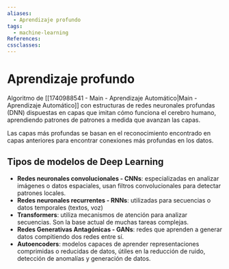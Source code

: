 ```yaml
---
aliases:
  - Aprendizaje profundo
tags:
  - machine-learning
References: 
cssclasses:
---
```

# Aprendizaje profundo

Algoritmo de [[1740988541 - Main - Aprendizaje Automático|Main - Aprendizaje Automático]] con estructuras de redes neuronales profundas (DNN) dispuestas en capas que imitan cómo funciona el cerebro humano, aprendiendo patrones de patrones a medida que avanzan las capas. 

Las capas más profundas se basan en el reconocimiento encontrado en capas anteriores para encontrar conexiones más profundas en los datos.

## Tipos de modelos de Deep Learning

- **Redes neuronales convolucionales - CNNs**: especializadas en analizar imágenes o datos espaciales, usan filtros convolucionales para detectar patrones locales.
- **Redes neuronales recurrentes - RNNs**: utilizadas para secuencias o datos temporales (textos, voz)
- **Transformers**: utiliza mecanismos de atención para analizar secuencias. Son la base actual de muchas tareas complejas. 
- **Redes Generativas Antagónicas - GANs**: redes que aprenden a generar datos compitiendo dos redes entre sí.
- **Autoencoders**: modelos capaces de aprender representaciones comprimidas o reducidas de datos, útiles en la reducción de ruido, detección de anomalías y generación de datos.
